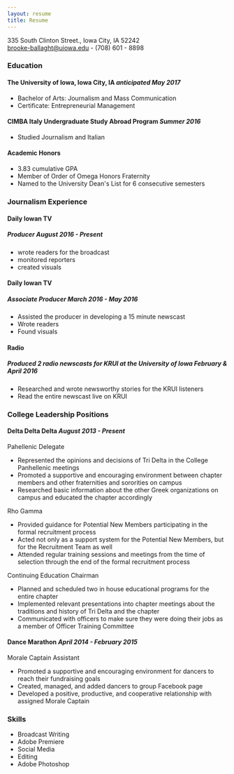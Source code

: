 ```yaml
---
layout: resume
title: Resume
---
```

335 South Clinton Street., Iowa City, IA 52242  
[brooke-ballaght@uiowa.edu](mailto:brooke-ballagh@uiowa.edu) - (708) 601 - 8898

### Education
#### The University of Iowa, Iowa City, IA *anticipated May 2017*
* Bachelor of Arts: Journalism and Mass Communication 
* Certificate: Entrepreneurial Management 

#### CIMBA Italy Undergraduate Study Abroad Program *Summer 2016*
* Studied Journalism and Italian

#### Academic Honors
* 3.83 cumulative GPA
* Member of Order of Omega Honors Fraternity
* Named to the University Dean's List for 6 consecutive semesters

### Journalism Experience

#### Daily Iowan TV
##### Producer *August 2016 - Present*
* wrote readers for the broadcast
* monitored reporters
* created visuals

#### Daily Iowan TV
##### Associate Producer *March 2016 - May 2016*
* Assisted the producer in developing a 15 minute newscast
* Wrote readers
* Found visuals

#### Radio
##### Produced 2 radio newscasts for KRUI at the University of Iowa *February & April 2016*
* Researched and wrote newsworthy stories for the KRUI listeners
* Read the entire newscast live on KRUI

### College Leadership Positions
#### Delta Delta Delta *August 2013 - Present*

Pahellenic Delegate
* Represented the opinions and decisions of Tri Delta in the College Panhellenic meetings
* Promoted a supportive and encouraging environment between chapter members and other fraternities and sororities on campus	
* Researched basic information about the other Greek organizations on campus and educated the chapter accordingly

Rho Gamma
* Provided guidance for Potential New Members participating in the formal recruitment process
* Acted not only as a support system for the Potential New Members, but for the Recruitment Team as well
* Attended regular training sessions and meetings from the time of selection through the end of the formal recruitment process

Continuing Education Chairman
* Planned and scheduled two in house educational programs for the entire chapter
* Implemented relevant presentations into chapter meetings about the traditions and history of Tri Delta and the chapter
* Communicated with officers to make sure they were doing their jobs as a member of Officer Training Committee

#### Dance Marathon *April 2014 - February 2015*

Morale Captain Assistant
* Promoted a supportive and encouraging environment for dancers to reach their fundraising goals
* Created, managed, and added dancers to group Facebook page 
* Developed a positive, productive, and cooperative relationship with assigned Morale Captain

### Skills
* Broadcast Writing
* Adobe Premiere
* Social Media
* Editing
* Adobe Photoshop


